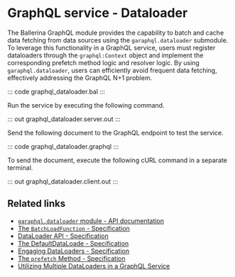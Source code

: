 # GraphQL service - Dataloader

The Ballerina GraphQL module provides the capability to batch and cache data fetching from data sources using the `garaphql.dataloader` submodule. To leverage this functionality in a GraphQL service, users must register dataloaders through the `graphql:Context` object and implement the corresponding prefetch method logic and resolver logic. By using `garaphql.dataloader`, users can efficiently avoid frequent data fetching, effectively addressing the GraphQL N+1 problem.

::: code graphql_dataloader.bal :::

Run the service by executing the following command.

::: out graphql_dataloader.server.out :::

Send the following document to the GraphQL endpoint to test the service.

::: code graphql_dataloader.graphql :::

To send the document, execute the following cURL command in a separate terminal.

::: out graphql_dataloader.client.out :::

## Related links
- [`garaphql.dataloader` module - API documentation](https://lib.ballerina.io/ballerina/graphql.dataloader/latest)
- [The `BatchLoadFunction` - Specification](/spec/graphql/#106211-the-batchloadfunction)
- [DataLoader API - Specification](/spec/graphql/#1061-dataloader-api)
- [The DefaultDataLoade - Specification](/spec/graphql/#1062-the-defaultdataloader)
- [Engaging DataLoaders - Specification](/spec/graphql/#1063-engaging-dataloaders)
- [The `prefetch` Method - Specification](/spec/graphql/#10633-define-the-corresponding-prefetch-method)
- [Utilizing Multiple DataLoaders in a GraphQL Service](/spec/graphql/#example-utilizing-multiple-dataloaders-in-a-graphql-service)
